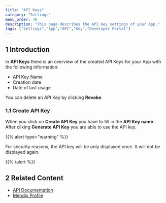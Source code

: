 ```yaml
---
title: "API Keys"
category: "Settings"
menu_order: 40
description: "This page describes the API Key settings of your App."
tags: ["Settings","App","API","Key","Developer Portal"]
---
```


## 1 Introduction

In **API Keys** there is an overview of the created API Keys for your App with the following information:

*   API Key Name
*   Creation date
*   Date of last usage 

You can delete an API Key by clicking **Revoke**.

### 1.1 Create API Key

When you click on **Create API Key** you have to fill in the **API Key name**. After cliking **Generate API Key** you are able to use the API key.


{{% alert type="warning" %}}

For security reasons, the API key will be only displayed once. It will not be displayed again.

{{% /alert %}}


## 2 Related Content

* [API Documentation](/apidocs-mxsdk/apidocs)
* [Mendix Profile](../mendix-profile/index)

